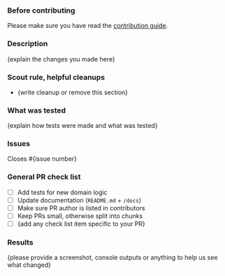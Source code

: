 ### Before contributing

Please make sure you have read the
[contribution guide](https://github.com/JStrategia/nextjs-graphql-example/blob/docs/main/CONTRIBUTING.md).

### Description

{explain the changes you made here}

### Scout rule, helpful cleanups

- {write cleanup or remove this section}

### What was tested

{explain how tests were made and what was tested}

### Issues

Closes #{issue number}

### General PR check list

- [ ] Add tests for new domain logic
- [ ] Update documentation (`README.md` + `/docs`)
- [ ] Make sure PR author is listed in contributors
- [ ] Keep PRs small, otherwise split into chunks
- [ ] {add any check list item specific to your PR}

### Results

{please provide a screenshot, console outputs or anything to help us see what changed}
